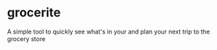 # grocerite
A simple tool to quickly see what's in your and plan your next trip to the grocery store
